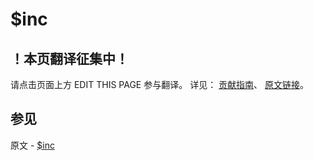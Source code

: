 # $inc

## ！本页翻译征集中！

请点击页面上方 EDIT THIS PAGE 参与翻译。
详见：
[贡献指南]( https://github.com/JinMuInfo/MongoDB-Manual-zh/blob/master/CONTRIBUTING.md )、
[原文链接](  https://docs.mongodb.com/manual/reference/operator/update/inc/  )。

## 参见

原文 - [$inc]( https://docs.mongodb.com/manual/reference/operator/update/inc/ )

